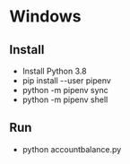 # Windows

## Install

- Install Python 3.8
- pip install --user pipenv
- python -m pipenv sync
- python -m pipenv shell

## Run
- python accountbalance.py
